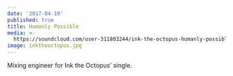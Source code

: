 ```yaml
---
date: '2017-04-19'
published: true
title: Humanly Possible
media: >-
  https://soundcloud.com/user-311803244/ink-the-octopus-humanly-possible?in=user-311803244/sets/ink-the-octopus#t=0:00
image: inktheoctopus.jpg
---
```

Mixing engineer for Ink the Octopus’ single.
